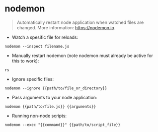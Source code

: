 # nodemon

> Automatically restart node application when watched files are changed.
> More information: <https://nodemon.io>.

- Watch a spesific file for reloads:

`nodemon --inspect filename.js`

- Manually restart nodemon (note nodemon must already be active for this to work):

`rs`

- Ignore specific files:

`nodemon --ignore {{path/to/file_or_directory}}`

- Pass arguments to your node application:

`nodemon {{path/to/file.js}} {{arguments}}`

- Running non-node scripts:

`nodemon --exec "{{command}}" {{path/to/script_file}}`
